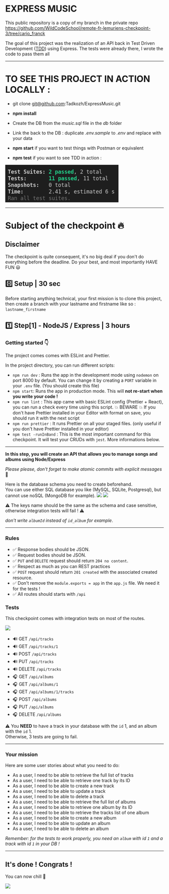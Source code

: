 # EXPRESS MUSIC

This public repository is a copy of my branch in the private repo https://github.com/WildCodeSchool/remote-fr-lemuriens-checkpoint-3/tree/cario_franck

The goal of this project was the realization of an API back in Test Driven Development (<a href="https://www.journaldunet.fr/web-tech/guide-de-l-entreprise-digitale/1443842-test-driven-development-tout-sur-le-developpement-pilote-par-le-test/">TDD</a>) using Express. The tests were already there, I wrote the code to pass them all

---

# TO SEE THIS PROJECT IN ACTION LOCALLY :

- git clone git@github.com:Tadkozh/ExpressMusic.git
- **npm install**

- Create the DB from the _music.sql_ file in the _db_ folder
- Link the back to the DB : duplicate _.env.sample_ to _.env_ and replace with your data

- **npm start** if you want to test things with Postman or equivalent

- **npm test** if you want to see TDD in action :

![](testJest.png)

---

# Subject of the checkpoint :fire:

## Disclaimer

The checkpoint is quite consequent, it's no big deal if you don't do everything before the deadline. Do your best, and most importantly HAVE FUN 😃

## :zero: Setup | 30 sec

Before starting anything technical, your first mission is to clone this project, then create a branch with your lastname and firstname like so : `lastname_firstname`

## :one: Step[1] - NodeJS / Express | 3 hours

### Getting started :point_down:

The project comes comes with ESLint and Prettier.

In the project directory, you can run different scripts:

- `npm run dev` : Runs the app in the development mode using `nodemon` on port 8000 by default. You can change it by creating a `PORT` variable in your `.env` file. (You should create this file)
- `npm start`: Runs the app in production mode. This will **not re-start when you write your code !**
- `npm run lint` : This app came with basic ESLint config (Prettier + React), you can run a check every time using this script. :collision: BEWARE :collision: If you don't have Prettier installed in your Editor with format on save, you should run it with the next script
- `npm run prettier` : It runs Prettier on all your staged files. (only useful if you don't have Prettier installed in your editor)
- `npm test -runInBand` : This is the most important command for this checkpoint. It will test your CRUDs with `jest`. More informations below.

---

**In this step, you will create an API that allows you to manage songs and albums using Node/Express**

_Please please, don't forget to make atomic commits with explicit messages_ :pray:

Here is the database schema you need to create beforehand.  
You can use either SQL database you like (MySQL, SQLite, Postgresql), but cannot use noSQL (MongoDB for example).
![](https://camo.githubusercontent.com/3c19127eade9d784c0060d3e2a4e7838e653a50bd576b9c7a0c4a7b0a0d8373d/68747470733a2f2f692e696d6775722e636f6d2f5a33444b5643542e706e67)
![](https://camo.githubusercontent.com/947c593bda05ee3591b2a5c387865e3b94f45f2eef165ff62bea9311e46dbfa6/68747470733a2f2f692e696d6775722e636f6d2f504473536f45432e706e67)

:warning: The keys name should be the same as the schema and case sensitive, otherwise integration tests will fail ! :warning:

_don't write `albumId` instead of `id_album` for example_.

---

### Rules

- :white_check_mark: Response bodies should be JSON.
- :white_check_mark: Request bodies should be JSON.
- :white_check_mark: `PUT` and `DELETE` request should return `204 no content`.
- :white_check_mark: Respect as much as you can REST practices
- :white_check_mark: `POST` request should return `201 created` with the associated created resource.
- :white_check_mark: Don't remove the `module.exports = app` in the `app.js` file. We need it for the tests !
- :white_check_mark: All routes should starts with `/api`

### Tests

This checkpoint comes with integration tests on most of the routes.

![](https://media.giphy.com/media/sECT307ocX509Gh9bI/giphy.gif)

- :loud_sound: GET `/api/tracks`
- :loud_sound: GET `/api/tracks/1`
- :loud_sound: POST `/api/tracks`
- :loud_sound: PUT `/api/tracks`
- :loud_sound: DELETE `/api/tracks`
- :headphones: GET `/api/albums`
- :headphones: GET `/api/albums/1`
- :headphones: GET `/api/albums/1/tracks`
- :headphones: POST `/api/albums`
- :headphones: PUT `/api/albums`
- :headphones: DELETE `/api/albums`

:warning: You **NEED** to have a track in your database with the `id` 1, and an album with the `id` 1.  
Otherwise, 3 tests are going to fail.

---

### Your mission

Here are some user stories about what you need to do:

- As a user, I need to be able to retrieve the full list of tracks
- As a user, I need to be able to retrieve one track by its ID
- As a user, I need to be able to create a new track
- As a user, I need to be able to update a track
- As a user, I need to be able to delete a track
- As a user, I need to be able to retrieve the full list of albums
- As a user, I need to be able to retrieve one album by its ID
- As a user, I need to be able to retrieve the tracks list of one album
- As a user, I need to be able to create a new album
- As a user, I need to be able to update an album
- As a user, I need to be able to delete an album

_Remember: for the tests to work properly, you need an `album` with id `1` and a track with id `1` in your DB !_

---

## It's done ! Congrats !

You can now chill :beers:

![](https://media.giphy.com/media/l0Iyl55kTeh71nTXy/giphy.gif)

